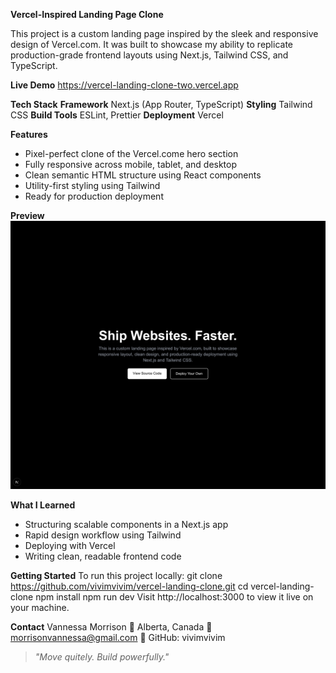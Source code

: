 **Vercel-Inspired Landing Page Clone**

This project is a custom landing page inspired by the sleek and responsive design of Vercel.com. It was built to showcase my ability to replicate production-grade frontend layouts using Next.js, Tailwind CSS, and TypeScript. 

**Live Demo**
https://vercel-landing-clone-two.vercel.app

**Tech Stack**
**Framework** 
Next.js (App Router, TypeScript)
**Styling**
Tailwind CSS
**Build Tools**
ESLint, Prettier
**Deployment**
Vercel

**Features**
* Pixel-perfect clone of the Vercel.come hero section
* Fully responsive across mobile, tablet, and desktop
* Clean semantic HTML structure using React components
* Utility-first styling using Tailwind
* Ready for production deployment

**Preview**
![Vercel-Inspired Hero](images/preview.png)

**What I Learned**
* Structuring scalable components in a Next.js app
* Rapid design workflow using Tailwind
* Deploying with Vercel
* Writing clean, readable frontend code

**Getting Started**
To run this project locally:
    git clone https://github.com/vivimvivim/vercel-landing-clone.git
    cd vercel-landing-clone
    npm install
    npm run dev
Visit http://localhost:3000 to view it live on your machine.

**Contact**
Vannessa Morrison
📍 Alberta, Canada
📧 morrisonvannessa@gmail.com
🔗 GitHub: vivimvivim

> *"Move quitely. Build powerfully."* 